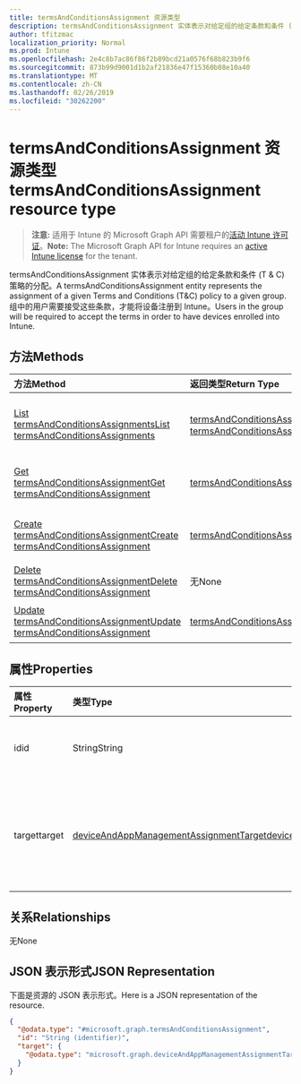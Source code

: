 ```yaml
---
title: termsAndConditionsAssignment 资源类型
description: termsAndConditionsAssignment 实体表示对给定组的给定条款和条件 (T & C) 策略的分配。 组中的用户需要接受这些条款，才能将设备注册到 Intune。
author: tfitzmac
localization_priority: Normal
ms.prod: Intune
ms.openlocfilehash: 2e4c8b7ac86f86f2b89bcd21a0576f68b823b9f6
ms.sourcegitcommit: 873b99d9001d1b2af21836e47f15360b08e10a40
ms.translationtype: MT
ms.contentlocale: zh-CN
ms.lasthandoff: 02/26/2019
ms.locfileid: "30262200"
---
```

# <a name="termsandconditionsassignment-resource-type"></a><span data-ttu-id="75301-104">termsAndConditionsAssignment 资源类型</span><span class="sxs-lookup"><span data-stu-id="75301-104">termsAndConditionsAssignment resource type</span></span>

> <span data-ttu-id="75301-105">**注意:** 适用于 Intune 的 Microsoft Graph API 需要租户的[活动 Intune 许可证](https://go.microsoft.com/fwlink/?linkid=839381)。</span><span class="sxs-lookup"><span data-stu-id="75301-105">**Note:** The Microsoft Graph API for Intune requires an [active Intune license](https://go.microsoft.com/fwlink/?linkid=839381) for the tenant.</span></span>

<span data-ttu-id="75301-106">termsAndConditionsAssignment 实体表示对给定组的给定条款和条件 (T & C) 策略的分配。</span><span class="sxs-lookup"><span data-stu-id="75301-106">A termsAndConditionsAssignment entity represents the assignment of a given Terms and Conditions (T&C) policy to a given group.</span></span> <span data-ttu-id="75301-107">组中的用户需要接受这些条款，才能将设备注册到 Intune。</span><span class="sxs-lookup"><span data-stu-id="75301-107">Users in the group will be required to accept the terms in order to have devices enrolled into Intune.</span></span>

## <a name="methods"></a><span data-ttu-id="75301-108">方法</span><span class="sxs-lookup"><span data-stu-id="75301-108">Methods</span></span>
|<span data-ttu-id="75301-109">方法</span><span class="sxs-lookup"><span data-stu-id="75301-109">Method</span></span>|<span data-ttu-id="75301-110">返回类型</span><span class="sxs-lookup"><span data-stu-id="75301-110">Return Type</span></span>|<span data-ttu-id="75301-111">说明</span><span class="sxs-lookup"><span data-stu-id="75301-111">Description</span></span>|
|:---|:---|:---|
|[<span data-ttu-id="75301-112">List termsAndConditionsAssignments</span><span class="sxs-lookup"><span data-stu-id="75301-112">List termsAndConditionsAssignments</span></span>](../api/intune-companyterms-termsandconditionsassignment-list.md)|<span data-ttu-id="75301-113">[termsAndConditionsAssignment](../resources/intune-companyterms-termsandconditionsassignment.md) 集合</span><span class="sxs-lookup"><span data-stu-id="75301-113">[termsAndConditionsAssignment](../resources/intune-companyterms-termsandconditionsassignment.md) collection</span></span>|<span data-ttu-id="75301-114">列出 [termsAndConditionsAssignment](../resources/intune-companyterms-termsandconditionsassignment.md) 对象的属性和关系。</span><span class="sxs-lookup"><span data-stu-id="75301-114">List properties and relationships of the [termsAndConditionsAssignment](../resources/intune-companyterms-termsandconditionsassignment.md) objects.</span></span>|
|[<span data-ttu-id="75301-115">Get termsAndConditionsAssignment</span><span class="sxs-lookup"><span data-stu-id="75301-115">Get termsAndConditionsAssignment</span></span>](../api/intune-companyterms-termsandconditionsassignment-get.md)|[<span data-ttu-id="75301-116">termsAndConditionsAssignment</span><span class="sxs-lookup"><span data-stu-id="75301-116">termsAndConditionsAssignment</span></span>](../resources/intune-companyterms-termsandconditionsassignment.md)|<span data-ttu-id="75301-117">读取 [termsAndConditionsAssignment](../resources/intune-companyterms-termsandconditionsassignment.md) 对象的属性和关系。</span><span class="sxs-lookup"><span data-stu-id="75301-117">Read properties and relationships of the [termsAndConditionsAssignment](../resources/intune-companyterms-termsandconditionsassignment.md) object.</span></span>|
|[<span data-ttu-id="75301-118">Create termsAndConditionsAssignment</span><span class="sxs-lookup"><span data-stu-id="75301-118">Create termsAndConditionsAssignment</span></span>](../api/intune-companyterms-termsandconditionsassignment-create.md)|[<span data-ttu-id="75301-119">termsAndConditionsAssignment</span><span class="sxs-lookup"><span data-stu-id="75301-119">termsAndConditionsAssignment</span></span>](../resources/intune-companyterms-termsandconditionsassignment.md)|<span data-ttu-id="75301-120">创建新的 [termsAndConditionsAssignment](../resources/intune-companyterms-termsandconditionsassignment.md) 对象。</span><span class="sxs-lookup"><span data-stu-id="75301-120">Create a new [termsAndConditionsAssignment](../resources/intune-companyterms-termsandconditionsassignment.md) object.</span></span>|
|[<span data-ttu-id="75301-121">Delete termsAndConditionsAssignment</span><span class="sxs-lookup"><span data-stu-id="75301-121">Delete termsAndConditionsAssignment</span></span>](../api/intune-companyterms-termsandconditionsassignment-delete.md)|<span data-ttu-id="75301-122">无</span><span class="sxs-lookup"><span data-stu-id="75301-122">None</span></span>|<span data-ttu-id="75301-123">删除 [termsAndConditionsAssignment](../resources/intune-companyterms-termsandconditionsassignment.md).</span><span class="sxs-lookup"><span data-stu-id="75301-123">Deletes a [termsAndConditionsAssignment](../resources/intune-companyterms-termsandconditionsassignment.md).</span></span>|
|[<span data-ttu-id="75301-124">Update termsAndConditionsAssignment</span><span class="sxs-lookup"><span data-stu-id="75301-124">Update termsAndConditionsAssignment</span></span>](../api/intune-companyterms-termsandconditionsassignment-update.md)|[<span data-ttu-id="75301-125">termsAndConditionsAssignment</span><span class="sxs-lookup"><span data-stu-id="75301-125">termsAndConditionsAssignment</span></span>](../resources/intune-companyterms-termsandconditionsassignment.md)|<span data-ttu-id="75301-126">更新 [termsAndConditionsAssignment](../resources/intune-companyterms-termsandconditionsassignment.md) 对象的属性。</span><span class="sxs-lookup"><span data-stu-id="75301-126">Update the properties of a [termsAndConditionsAssignment](../resources/intune-companyterms-termsandconditionsassignment.md) object.</span></span>|

## <a name="properties"></a><span data-ttu-id="75301-127">属性</span><span class="sxs-lookup"><span data-stu-id="75301-127">Properties</span></span>
|<span data-ttu-id="75301-128">属性</span><span class="sxs-lookup"><span data-stu-id="75301-128">Property</span></span>|<span data-ttu-id="75301-129">类型</span><span class="sxs-lookup"><span data-stu-id="75301-129">Type</span></span>|<span data-ttu-id="75301-130">说明</span><span class="sxs-lookup"><span data-stu-id="75301-130">Description</span></span>|
|:---|:---|:---|
|<span data-ttu-id="75301-131">id</span><span class="sxs-lookup"><span data-stu-id="75301-131">id</span></span>|<span data-ttu-id="75301-132">String</span><span class="sxs-lookup"><span data-stu-id="75301-132">String</span></span>|<span data-ttu-id="75301-133">实体的唯一标识符。</span><span class="sxs-lookup"><span data-stu-id="75301-133">Unique identifier of the entity.</span></span>|
|<span data-ttu-id="75301-134">target</span><span class="sxs-lookup"><span data-stu-id="75301-134">target</span></span>|[<span data-ttu-id="75301-135">deviceAndAppManagementAssignmentTarget</span><span class="sxs-lookup"><span data-stu-id="75301-135">deviceAndAppManagementAssignmentTarget</span></span>](../resources/intune-shared-deviceandappmanagementassignmenttarget.md)|<span data-ttu-id="75301-136">将 T&C 策略分配到的分配目标。</span><span class="sxs-lookup"><span data-stu-id="75301-136">Assignment target that the T&C policy is assigned to.</span></span>|

## <a name="relationships"></a><span data-ttu-id="75301-137">关系</span><span class="sxs-lookup"><span data-stu-id="75301-137">Relationships</span></span>
<span data-ttu-id="75301-138">无</span><span class="sxs-lookup"><span data-stu-id="75301-138">None</span></span>

## <a name="json-representation"></a><span data-ttu-id="75301-139">JSON 表示形式</span><span class="sxs-lookup"><span data-stu-id="75301-139">JSON Representation</span></span>
<span data-ttu-id="75301-140">下面是资源的 JSON 表示形式。</span><span class="sxs-lookup"><span data-stu-id="75301-140">Here is a JSON representation of the resource.</span></span>
<!-- {
  "blockType": "resource",
  "keyProperty": "id",
  "@odata.type": "microsoft.graph.termsAndConditionsAssignment"
}
-->
``` json
{
  "@odata.type": "#microsoft.graph.termsAndConditionsAssignment",
  "id": "String (identifier)",
  "target": {
    "@odata.type": "microsoft.graph.deviceAndAppManagementAssignmentTarget"
  }
}
```



